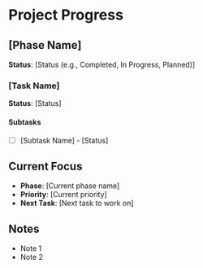 # Project Progress

## [Phase Name]
**Status**: [Status (e.g., Completed, In Progress, Planned)]

### [Task Name]
**Status**: [Status]

#### Subtasks
- [ ] [Subtask Name] - [Status]

## Current Focus
- **Phase**: [Current phase name]
- **Priority**: [Current priority]
- **Next Task**: [Next task to work on]

## Notes
- Note 1
- Note 2
